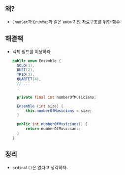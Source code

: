 ## 왜?

- `EnumSet`과 `EnumMap`과 같은 `enum` 기반 자료구조를 위한 함수

## 해결책

- 객체 필드를 이용하라

  ```Java
  public enum Ensemble {
  	SOLO(1),
  	DUET(2),
  	TRIO(3),
  	QUARTET(4),
  	// ...
  	;
  
  	private final int numberOfMusicians;
  
  	Ensemble (int size) {
      	this.numberOfMusicians = size;
  	}
  
  	public int numberOfMusicians() {
      	return numberOfMusicians;
  	}
  }
  ```

## 정리

- `ordinal()`은 없다고 생각하자.